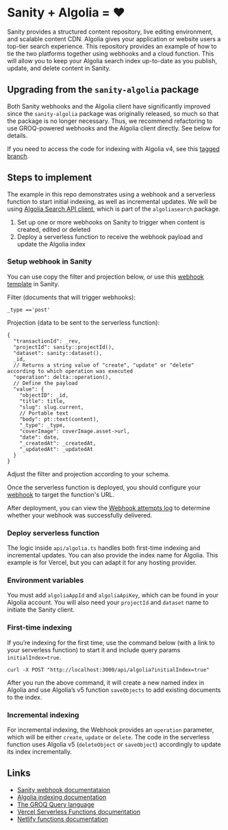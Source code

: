# Sanity + Algolia = ♥️

Sanity provides a structured content repository, live editing environment, and scalable content CDN. Algolia gives your application or website users a top-tier search experience. This repository provides an example of how to tie the two platforms together using webhooks and a cloud function. This will allow you to keep your Algolia search index up-to-date as you publish, update, and delete content in Sanity.

## Upgrading from the `sanity-algolia` package
Both Sanity webhooks and the Algolia client have significantly improved since the `sanity-algolia` package was originally released, so much so that the package is no longer necessary. Thus, we recommend refactoring to use GROQ-powered webhooks and the Algolia client directly. See below for details.

If you need to access the code for indexing with Algolia v4, see this [tagged branch](https://github.com/sanity-io/sanity-algolia/tree/1.1.0).

## Steps to implement

The example in this repo demonstrates using a webhook and a serverless function to start initial indexing, as well as incremental updates. We will be using [Algolia Search API client](https://www.algolia.com/doc/libraries/javascript/v5/methods/search/), which is part of the `algoliasearch` package.

1. Set up one or more webhooks on Sanity to trigger when content is created, edited or deleted
2. Deploy a serverless function to receive the webhook payload and update the Algolia index

### Setup webhook in Sanity

You can use copy the filter and projection below, or use this [webhook template](https://www.sanity.io/manage/webhooks/share?name=Algolia%20Indexing&description=indexes%20content%20for%20Algolia&url=https%3A%2F%2Fnextjs-sanity-algolia.vercel.app%2Fapi%2Falgolia&on=create&on=update&on=delete&filter=_type%20%3D%3D%27post%27&projection=%7B%0A%20%20%22transactionId%22%3A%20_rev%2C%0A%20%20%22projectId%22%3A%20sanity%3A%3AprojectId()%2C%0A%22dataset%22%3A%20sanity%3A%3Adataset()%2C%0A_id%2C%0A%22operation%22%3A%20delta%3A%3Aoperation()%2C%0A%22value%22%3A%20%7B%0A%20%20%20%20%22objectID%22%3A%20_id%2C%0A%20%20%20%20%22title%22%3A%20title%2C%0A%20%20%20%20%22slug%22%3A%20slug.current%2C%0A%20%20%20%20%22body%22%3A%20pt%3A%3Atext(content)%2C%0A%20%20%20%20%22_type%22%3A%20_type%2C%0A%20%20%20%20%22coverImage%22%3A%20coverImage.asset-%3Eurl%2C%0A%20%20%20%20%22date%22%3A%20date%2C%0A%20%20%20%20%22_createdAt%22%3A%20_createdAt%2C%0A%20%20%20%20%22_updatedAt%22%3A%20_updatedAt%0A%20%20%7D%0A%7D%0A&httpMethod=POST&apiVersion=v2021-03-25&includeDrafts=&headers=%7B%7D) in Sanity.

Filter (documents that will trigger webhooks):
```
_type =='post'
```
Projection (data to be sent to the serverless function):
```
{
  "transactionId": _rev,
  "projectId": sanity::projectId(),
  "dataset": sanity::dataset(),
  _id,
  // Returns a string value of "create", "update" or "delete" according to which operation was executed
  "operation": delta::operation(),
  // Define the payload
  "value": {
    "objectID": _id,
    "title": title,
    "slug": slug.current,
    // Portable text
    "body": pt::text(content),
    "_type": _type,
    "coverImage": coverImage.asset->url,
    "date": date,
    "_createdAt": _createdAt,
    "_updatedAt": _updatedAt
  }
}

```

Adjust the filter and projection according to your schema.

Once the serverless function is deployed, you should configure your [webhook](https://www.sanity.io/docs/webhooks) to target the function's URL.

After deployment, you can view the [Webhook attempts log](https://www.sanity.io/docs/webhooks#fba4a0f4c743) to determine whether your webhook was successfully delivered.

### Deploy serverless function 

The logic inside `api/algolia.ts` handles both first-time indexing and incremental updates. You can also provide the index name for Algolia.
This example is for Vercel, but you can adapt it for any hosting provider. 

### Environment variables

You must add `algoliaAppId` and `algoliaApiKey`, which can be found in your Algolia account.
You will also need your `projectId` and `dataset` name to initiate the Sanity client.

### First-time indexing

If you’re indexing for the first time, use the command below (with a link to your serverless function) to start it and include query params `initialIndex=true`. 

```
curl -X POST "http://localhost:3000/api/algolia?initialIndex=true"
```

After you run the above command, it will create a new named index in Algolia and use Algolia’s v5 function `saveObjects` to add existing documents to the index. 

### Incremental indexing

For incremental indexing, the Webhook provides an `operation` parameter, which will be either `create`, `update` or `delete`. The code in the serverless function uses Algolia v5 (`deleteObject` or `saveObject`) accordingly to update its index incrementally.

## Links

- [Sanity webhook documentataion](https://www.sanity.io/docs/webhooks)
- [Algolia indexing documentation](https://www.algolia.com/doc/libraries/javascript/v5/methods/search/)
- [The GROQ Query language](https://www.sanity.io/docs/groq)
- [Vercel Serverless Functions documentation](https://vercel.com/docs/serverless-functions/introduction)
- [Netlify functions documentation](https://docs.netlify.com/functions/build-with-javascript/)
